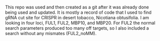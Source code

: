 This repo was used and then created as a git after it was already done being used and updated. It is mostly a record of code that I used to find gRNA cut site for CRISPR in desert tobacco, Nicotiana obtusifolia. I am looking in four loci, FUL1, FUL2, MBP10, and MBP20. For FUL2 the normal search parameters produced too many off targets, so I also included a search without any mismates (FUL2_noMM).
